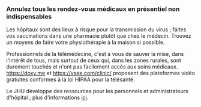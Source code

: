 ### Annulez tous les rendez-vous médicaux en présentiel non indispensables  

Les hôpitaux sont des lieux à risque pour la transmission du virus ; faites vos vaccinations dans une pharmacie plutôt que chez le médecin. Trouvez un moyens de faire votre physiothérapie à la maison si possible.

Professionnels de la télémédecine, c'est à vous de sauver la mise, dans l'intérêt de tous, mais surtout de ceux qui, dans les zones rurales, sont durement touchés et n'ont pas facilement accès aux soins médicaux. https://doxy.me et https://vsee.com/clinic/ proposent des plateformes vidéo gratuites conformes à la loi HIPAA pour la télésanté.

Le JHU développe des ressources pour les personnels et administrateurs d'hôpital ; plus d'informations [ici](https://www.cbsnews.com/news/coronavirus-containment-dr-jon-lapook-60-minutes-2020-03-08/).
